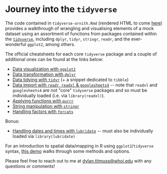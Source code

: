 # Journey into the `tidyverse`

The code contained in `tidyverse-ornith.Rmd` (rendered HTML to come [here]()) provides a walkthrough of wrangling and visualising elements of a mock dataset using an assortment of functions from packages contained within the [`tidyverse`](https://www.tidyverse.org/packages/), including `dplyr`, `tidyr`, `stringr`, `readr`, and the ever-wonderful `ggplot2`, among others.

The official cheatsheets for each core `tidyverse` package and a couple of additional ones can be found at the links below:
* [Data visualization with `ggplot2`](https://rstudio.github.io/cheatsheets/data-visualization.pdf)
* [Data transformation with `dplyr`](https://rstudio.github.io/cheatsheets/data-transformation.pdf)
* [Data tidying with `tidyr`](https://rstudio.github.io/cheatsheets/tidyr.pdf) (+ a snippet dedicated to `tibble`)
* [Data import with `readr`, `readxl` & `googlesheets4`](https://rstudio.github.io/cheatsheets/data-import.pdf) -- note that `readxl` and `googlesheets4` are not "core" `tidyverse` packages and so must be individually loaded (i.e. via `library(readxl)`).
* [Applying functions with `purrr`](https://rstudio.github.io/cheatsheets/purrr.pdf)
* [String manipulation with `stringr`](https://rstudio.github.io/cheatsheets/strings.pdf)
* [Handling factors with `forcats`](https://rstudio.github.io/cheatsheets/factors.pdf)

Bonus:
* [Handling dates and times with `lubridate`](https://rstudio.github.io/cheatsheets/lubridate.pdf) -- must also be individually loaded via `library(lubridate)`

For an introduction to spatial data/mapping in R using `ggplot2`/`tidyverse` syntax, [this demo](https://github.com/FDylanT/2023-wos-geospatial-workshop) walks through some methods and options.

Please feel free to reach out to me at dylan.titmuss@whoi.edu with any questions or comments!
